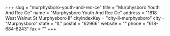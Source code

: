 +++
slug = "murphysboro-youth-and-rec-ce"
title = "Murphysboro Youth And Rec Ce"
name = "Murphysboro Youth And Rec Ce"
address = "1818 West Walnut St Murphysboro Il"
cityIndexKey = "city-il-murphysboro"
city = "Murphysboro"
state = "IL"
postal = "62966"
website = ""
phone = "618-684-8243"
fax = ""
+++
